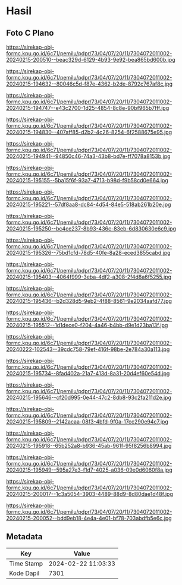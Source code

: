 # Hasil

## Foto C Plano

https://sirekap-obj-formc.kpu.go.id/6c71/pemilu/pdpr/73/04/07/20/11/7304072011002-20240215-200510--beac329d-6129-4b93-9e92-bea865bd600b.jpg

https://sirekap-obj-formc.kpu.go.id/6c71/pemilu/pdpr/73/04/07/20/11/7304072011002-20240215-194632--80046c5d-f87e-4362-b2de-8792c767af8c.jpg

https://sirekap-obj-formc.kpu.go.id/6c71/pemilu/pdpr/73/04/07/20/11/7304072011002-20240215-194747--e43c2700-1d25-4854-8c8e-90bf965b7fff.jpg

https://sirekap-obj-formc.kpu.go.id/6c71/pemilu/pdpr/73/04/07/20/11/7304072011002-20240215-194830--407aff85-d2b2-4c26-8254-6f2588675e95.jpg

https://sirekap-obj-formc.kpu.go.id/6c71/pemilu/pdpr/73/04/07/20/11/7304072011002-20240215-194941--94850c46-74a3-43b8-bd7e-ff7078a8153b.jpg

https://sirekap-obj-formc.kpu.go.id/6c71/pemilu/pdpr/73/04/07/20/11/7304072011002-20240215-195155--5ba15f6f-93a7-4713-b98d-f9b58cd0e664.jpg

https://sirekap-obj-formc.kpu.go.id/6c71/pemilu/pdpr/73/04/07/20/11/7304072011002-20240215-195221--57df8aa8-dc84-4d54-84e5-518ab261b20e.jpg

https://sirekap-obj-formc.kpu.go.id/6c71/pemilu/pdpr/73/04/07/20/11/7304072011002-20240215-195250--bc4ce237-8b93-436c-83eb-6d830630e6c9.jpg

https://sirekap-obj-formc.kpu.go.id/6c71/pemilu/pdpr/73/04/07/20/11/7304072011002-20240215-195326--75bd1cfd-78d5-40fe-8a28-eced3855cabd.jpg

https://sirekap-obj-formc.kpu.go.id/6c71/pemilu/pdpr/73/04/07/20/11/7304072011002-20240215-195403--4064f999-3eba-4df2-a308-2f4d8a6f5255.jpg

https://sirekap-obj-formc.kpu.go.id/6c71/pemilu/pdpr/73/04/07/20/11/7304072011002-20240215-195436--b2d328d5-9eb2-4f88-8561-9e2034aafd77.jpg

https://sirekap-obj-formc.kpu.go.id/6c71/pemilu/pdpr/73/04/07/20/11/7304072011002-20240215-195512--1d1dece0-f204-4a46-b4bb-d9e1d23ba13f.jpg

https://sirekap-obj-formc.kpu.go.id/6c71/pemilu/pdpr/73/04/07/20/11/7304072011002-20240222-102543--39cdc758-79ef-416f-98be-2e784a30a113.jpg

https://sirekap-obj-formc.kpu.go.id/6c71/pemilu/pdpr/73/04/07/20/11/7304072011002-20240215-195734--8fad402a-21a7-413d-8a31-20d4ef60e54d.jpg

https://sirekap-obj-formc.kpu.go.id/6c71/pemilu/pdpr/73/04/07/20/11/7304072011002-20240215-195646--cf20d995-0e44-47c2-8db8-93c2fa211d2e.jpg

https://sirekap-obj-formc.kpu.go.id/6c71/pemilu/pdpr/73/04/07/20/11/7304072011002-20240215-195809--2142acaa-08f3-4bfd-9f0a-17cc290e94c7.jpg

https://sirekap-obj-formc.kpu.go.id/6c71/pemilu/pdpr/73/04/07/20/11/7304072011002-20240215-195918--65b252a8-b936-45ab-961f-95f8256b8994.jpg

https://sirekap-obj-formc.kpu.go.id/6c71/pemilu/pdpr/73/04/07/20/11/7304072011002-20240215-195949--595a27e3-f1d7-4025-a036-09e0d6060f8a.jpg

https://sirekap-obj-formc.kpu.go.id/6c71/pemilu/pdpr/73/04/07/20/11/7304072011002-20240215-200017--1c3a5054-3903-4489-88d9-8d80dae1d48f.jpg

https://sirekap-obj-formc.kpu.go.id/6c71/pemilu/pdpr/73/04/07/20/11/7304072011002-20240215-200052--bdd9eb18-4e4a-4e01-bf78-703abdfb5e6c.jpg


## Metadata

| Key        | Value               |
| ---------- | ------------------- |
| Time Stamp | 2024-02-22 11:03:33 |
| Kode Dapil | 7301                |



